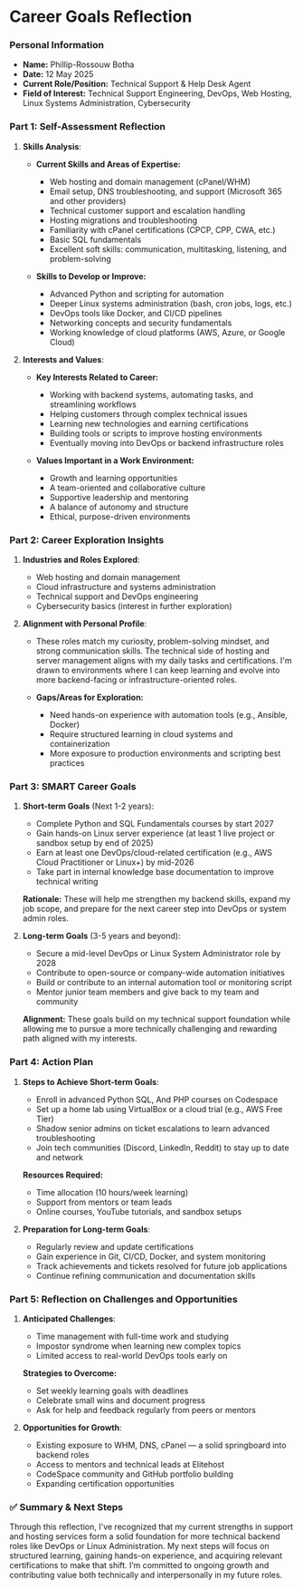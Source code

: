# Career Goals Reflection

### Personal Information

- **Name:** Phillip-Rossouw Botha
- **Date:** 12 May 2025
- **Current Role/Position:** Technical Support & Help Desk Agent
- **Field of Interest:** Technical Support Engineering, DevOps, Web Hosting, Linux Systems Administration, Cybersecurity

### Part 1: Self-Assessment Reflection

1. **Skills Analysis**:
    
    - **Current Skills and Areas of Expertise:**
      - Web hosting and domain management (cPanel/WHM)
      - Email setup, DNS troubleshooting, and support (Microsoft 365 and other providers)
      - Technical customer support and escalation handling
      - Hosting migrations and troubleshooting
      - Familiarity with cPanel certifications (CPCP, CPP, CWA, etc.)
      - Basic SQL fundamentals
      - Excellent soft skills: communication, multitasking, listening, and problem-solving

    - **Skills to Develop or Improve:**
      - Advanced Python and scripting for automation
      - Deeper Linux systems administration (bash, cron jobs, logs, etc.)
      - DevOps tools like Docker, and CI/CD pipelines
      - Networking concepts and security fundamentals
      - Working knowledge of cloud platforms (AWS, Azure, or Google Cloud)

2. **Interests and Values**:
    
    - **Key Interests Related to Career:**
      - Working with backend systems, automating tasks, and streamlining workflows  
      - Helping customers through complex technical issues  
      - Learning new technologies and earning certifications  
      - Building tools or scripts to improve hosting environments  
      - Eventually moving into DevOps or backend infrastructure roles

    - **Values Important in a Work Environment:**
      - Growth and learning opportunities
      - A team-oriented and collaborative culture
      - Supportive leadership and mentoring
      - A balance of autonomy and structure
      - Ethical, purpose-driven environments

### Part 2: Career Exploration Insights

1. **Industries and Roles Explored**:
    
    - Web hosting and domain management
    - Cloud infrastructure and systems administration
    - Technical support and DevOps engineering
    - Cybersecurity basics (interest in further exploration)

2. **Alignment with Personal Profile**:
    
    - These roles match my curiosity, problem-solving mindset, and strong communication skills. The technical side of hosting and server management aligns with my daily tasks and certifications. I'm drawn to environments where I can keep learning and evolve into more backend-facing or infrastructure-oriented roles.

    - **Gaps/Areas for Exploration:**
      - Need hands-on experience with automation tools (e.g., Ansible, Docker)
      - Require structured learning in cloud systems and containerization
      - More exposure to production environments and scripting best practices

### Part 3: SMART Career Goals

1. **Short-term Goals** (Next 1-2 years):
    
    - Complete Python and SQL Fundamentals courses by start 2027  
    - Gain hands-on Linux server experience (at least 1 live project or sandbox setup by end of 2025)  
    - Earn at least one DevOps/cloud-related certification (e.g., AWS Cloud Practitioner or Linux+) by mid-2026  
    - Take part in internal knowledge base documentation to improve technical writing  

    **Rationale:** These will help me strengthen my backend skills, expand my job scope, and prepare for the next career step into DevOps or system admin roles.

2. **Long-term Goals** (3-5 years and beyond):
    
    - Secure a mid-level DevOps or Linux System Administrator role by 2028  
    - Contribute to open-source or company-wide automation initiatives  
    - Build or contribute to an internal automation tool or monitoring script  
    - Mentor junior team members and give back to my team and community

    **Alignment:** These goals build on my technical support foundation while allowing me to pursue a more technically challenging and rewarding path aligned with my interests.

### Part 4: Action Plan

1. **Steps to Achieve Short-term Goals**:
    
    - Enroll in advanced Python SQL, And PHP courses on Codespace 
    - Set up a home lab using VirtualBox or a cloud trial (e.g., AWS Free Tier)  
    - Shadow senior admins on ticket escalations to learn advanced troubleshooting  
    - Join tech communities (Discord, LinkedIn, Reddit) to stay up to date and network

    **Resources Required:**
    - Time allocation (10 hours/week learning)
    - Support from mentors or team leads
    - Online courses, YouTube tutorials, and sandbox setups

2. **Preparation for Long-term Goals**:
    
    - Regularly review and update certifications
    - Gain experience in Git, CI/CD, Docker, and system monitoring
    - Track achievements and tickets resolved for future job applications
    - Continue refining communication and documentation skills

### Part 5: Reflection on Challenges and Opportunities

1. **Anticipated Challenges**:
    
    - Time management with full-time work and studying  
    - Impostor syndrome when learning new complex topics  
    - Limited access to real-world DevOps tools early on  

    **Strategies to Overcome:**
    - Set weekly learning goals with deadlines  
    - Celebrate small wins and document progress  
    - Ask for help and feedback regularly from peers or mentors  

2. **Opportunities for Growth**:
    
    - Existing exposure to WHM, DNS, cPanel — a solid springboard into backend roles  
    - Access to mentors and technical leads at Elitehost  
    - CodeSpace community and GitHub portfolio building  
    - Expanding certification opportunities

### ✅ Summary & Next Steps

Through this reflection, I've recognized that my current strengths in support and hosting services form a solid foundation for more technical backend roles like DevOps or Linux Administration. My next steps will focus on structured learning, gaining hands-on experience, and acquiring relevant certifications to make that shift. I’m committed to ongoing growth and contributing value both technically and interpersonally in my future roles.
